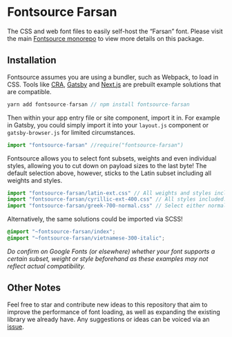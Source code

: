 # Fontsource Farsan

The CSS and web font files to easily self-host the “Farsan” font. Please visit the main [Fontsource monorepo](https://github.com/DecliningLotus/fontsource) to view more details on this package.

## Installation

Fontsource assumes you are using a bundler, such as Webpack, to load in CSS. Tools like [CRA](https://create-react-app.dev/), [Gatsby](https://www.gatsbyjs.org/) and [Next.js](https://nextjs.org/) are prebuilt example solutions that are compatible.

```javascript
yarn add fontsource-farsan // npm install fontsource-farsan
```

Then within your app entry file or site component, import it in. For example in Gatsby, you could simply import it into your `layout.js` component or `gatsby-browser.js` for limited circumstances.

```javascript
import "fontsource-farsan" //require("fontsource-farsan")
```

Fontsource allows you to select font subsets, weights and even individual styles, allowing you to cut down on payload sizes to the last byte! The default selection above, however, sticks to the Latin subset including all weights and styles.

```javascript
import "fontsource-farsan/latin-ext.css" // All weights and styles included.
import "fontsource-farsan/cyrillic-ext-400.css" // All styles included.
import "fontsource-farsan/greek-700-normal.css" // Select either normal or italic.
```

Alternatively, the same solutions could be imported via SCSS!

```scss
@import "~fontsource-farsan/index";
@import "~fontsource-farsan/vietnamese-300-italic";
```

_Do confirm on Google Fonts (or elsewhere) whether your font supports a certain subset, weight or style beforehand as these examples may not reflect actual compatibility._

## Other Notes

Feel free to star and contribute new ideas to this repository that aim to improve the performance of font loading, as well as expanding the existing library we already have. Any suggestions or ideas can be voiced via an [issue](https://github.com/DecliningLotus/fontsource/issues).
